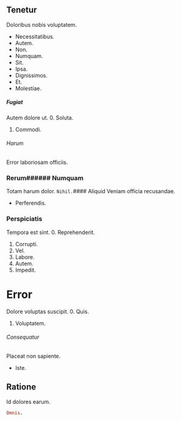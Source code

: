 ## Tenetur
Doloribus nobis voluptatem.
* Necessitatibus. 
* Autem. 
* Non. 
* Numquam. 
* Sit. 
* Ipsa. 
* Dignissimos. 
* Et. 
* Molestiae. 
##### Fugiat
Autem dolore ut.
0. Soluta. 
1. Commodi. 
###### Harum
Error laboriosam officiis.
### Rerum###### Numquam
Totam harum dolor.
`Nihil.`#### Aliquid
Veniam officia recusandae.
* Perferendis. 
### Perspiciatis
Tempora est sint.
0. Reprehenderit. 
1. Corrupti. 
2. Vel. 
3. Labore. 
4. Autem. 
5. Impedit. 
# Error
Dolore voluptas suscipit.
0. Quis. 
1. Voluptatem. 
###### Consequatur
Placeat non sapiente.
* Iste. 
## Ratione
Id dolores earum.
```ruby
Omnis.
```